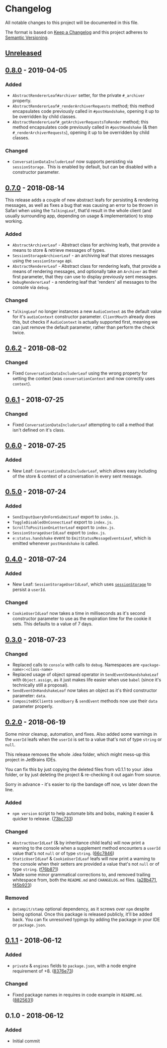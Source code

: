 # Changelog
All notable changes to this project will be documented in this file.

The format is based on [Keep a Changelog](http://keepachangelog.com/en/1.0.0/)
and this project adheres to [Semantic Versioning](http://semver.org/spec/v2.0.0.html).

## [Unreleased]

## [0.8.0] - 2019-04-05

### Added
 - `AbstractRendererLeaf#archiver` setter, for the private `#_archiver` property.
 - `AbstractRendererLeaf#_renderArchiverRequests` method; this method encapsulates code previously called in `#postHandshake`,
 opening it up to be overridden by child classes.
 - `AbstractRendererLeaf#_getArchiverRequestsToRender` method; this method encapsulates code previously called in `#postHandshake` (& then `#_renderArchiverRequests`),
  opening it up to be overridden by child classes.

### Changed
 - `ConversationDataIncluderLeaf` now supports persisting via `sessionStorage.`
 This is enabled by default, but can be disabled with a constructor parameter.

## [0.7.0] - 2018-08-14

This release adds a couple of new abstract leafs for persisting & rendering messages,
as well as fixes a bug that was causing an error to be thrown in Safari when using the `TalkingLeaf`, 
that'd result in the whole client (and usually surrounding app, depending on usage & implementation) to stop working.

### Added
 - `AbstractArchiverLeaf` - Abstract class for archiving leafs, that provide a means to store & retrieve messages of types.
 - `SessionStorageArchiverLeaf` - an archiving leaf that stores messages using the `sessionStorage` api.
 - `AbstractRendererLeaf` - Abstract class for rendering leafs, that provide a means of rendering messages, and optionally take an `Archiver` as their
    first parameter, that they can use to display previously sent messages.
 - `DebugRendererLeaf` - a rendering leaf that 'renders' all messages to the console via `debug`.

### Changed
 - `TalkingLeaf` no longer instances a new `AudioContext` as the default value for it's `audioContext` constructor parameter.
    `ClientMouth` already does this, but checks if `AudioContext` is actually supported first, meaning we can just remove the
    default parameter, rather than perform the check twice.

## [0.6.2] - 2018-08-02

### Changed
 - Fixed `ConversationDataIncluderLeaf` using the wrong property for setting the context (was `conversationContext` and now correctly uses `context`). 
 
## [0.6.1] - 2018-07-25

### Changed
 - Fixed `ConversationDataIncluderLeaf` attempting to call a method that isn't defined on it's class.

## [0.6.0] - 2018-07-25

### Added
 - New Leaf: `ConversationDataIncluderLeaf`, which allows easy including of the store & context of a conversation in every sent message.

## [0.5.0] - 2018-07-24

### Added
 - `SendInputQueryOnFormSubmitLeaf` export to `index.js`.
 - `ToggleDisabledOnConnectLeaf` export to `index.js`.
 - `ScrollToPositionOnLetterLeaf` export to `index.js`.
 - `SessionStorageUserIdLeaf` export to `index.js`.
 - `e:status.handshake` event to `EmitStatusMessageEventsLeaf`, which is emitted whenever `postHandshake` is called.

## [0.4.0] - 2018-07-24

### Added
 - New Leaf: `SessionStorageUserIdLeaf`, which uses [`sessionStorage`](https://developer.mozilla.org/en-US/docs/Web/API/Window/sessionStorage)
   to persist a `userId`.

### Changed
 - `CookieUserIdLeaf` now takes a time in milliseconds as it's second constructor parameter to use as
    the expiration time for the cookie it sets. This defaults to a value of 7 days.

## [0.3.0] - 2018-07-23

### Changed
 - Replaced calls to `console` with calls to `debug`. Namespaces are `<package-name>:<class-name>`
 - Replaced usage of object spread operator in `SendEventOnHandshakeLeaf` with `Object.assign`,
   as it just makes life easier when use `babel` (since it's technically still a proposal).
 - `SendEventOnHandshakeLeaf` now takes an object as it's third constructor parameter: `data`.
 - `CompositeBSClient`s `sendQuery` & `sendEvent` methods now use their `data` parameter properly.

## [0.2.0] - 2018-06-19

Some minor cleanup, automation, and fixes. Also added some warnings in the `userId` leafs
when the `userId` is set to a value that's not of type `string` or `null`.

This release removes the whole .idea folder,
which might mess-up this project in JetBrains IDEs.

You can fix this by just copying the deleted files from v0.1.1 to your .idea folder,
or by just deleting the project & re-checking it out again from source.

Sorry in advance - it's easier to rip the bandage off now, vs later down the line.

### Added
 - `npm version` script to help automate bits and bobs, making it easier & quicker to release. ([73bc733])

### Changed
 - `AbstractUserIdLeaf` (& by inheritance child leafs) will now print a warning to the console
    when a supplement method encounters a `userId` value that's not `null` or of type `string`. ([66c7846])
 - `StaticUserIdLeaf` & `CookieUserIdLeaf` leafs will now print a warning to the console
    when their setters are provided a value that's not `null` or of type `string`. ([f76b871])
 - Made some minor grammatical corrections to, and removed trailing whitespace from,
    both the `README.md` and `CHANGELOG.md` files. ([a28b471], [f45b923])

### Removed
 - `@stampit/stamp` optional dependency, as it screws over `npm` despite being optional.
    Once this package is released publicly, it'll be added back.
    You can fix unresolved typings by adding the package in your IDE or `package.json`.

## [0.1.1] - 2018-06-12

### Added
 - `private` & `engines` fields to `package.json`, with a node engine requirement of +8. ([8376e73])

### Changed
 - Fixed package names in requires in code example in `README.md`. ([8825631])

## 0.1.0 - 2018-06-12

### Added
 - Initial commit

[Unreleased]: https://github.com/zwerm/composite-bs-client/compare/v0.8.0...HEAD

[0.8.0]: https://github.com/zwerm/composite-bs-client/compare/v0.7.0...v0.8.0
[0.7.0]: https://github.com/zwerm/composite-bs-client/compare/v0.6.3...v0.7.0
[0.6.3]: https://github.com/zwerm/composite-bs-client/compare/v0.6.2...v0.6.3
[0.6.2]: https://github.com/zwerm/composite-bs-client/compare/v0.6.1...v0.6.2
[0.6.1]: https://github.com/zwerm/composite-bs-client/compare/v0.6.0...v0.6.1
[0.6.0]: https://github.com/zwerm/composite-bs-client/compare/v0.5.0...v0.6.0
[0.5.0]: https://github.com/zwerm/composite-bs-client/compare/v0.4.0...v0.5.0
[0.4.0]: https://github.com/zwerm/composite-bs-client/compare/v0.3.0...v0.4.0
[0.3.0]: https://github.com/zwerm/composite-bs-client/compare/v0.2.0...v0.3.0
[0.2.0]: https://github.com/zwerm/composite-bs-client/compare/v0.1.1...v0.2.0
[0.1.1]: https://github.com/zwerm/composite-bs-client/compare/v0.1.0...v0.1.1

[73bc733]: https://github.com/Zwerm/composite-bs-client/commit/73bc733
[66c7846]: https://github.com/Zwerm/composite-bs-client/commit/66c7846
[f76b871]: https://github.com/Zwerm/composite-bs-client/commit/f76b871
[f45b923]: https://github.com/Zwerm/composite-bs-client/commit/f45b923
[a28b471]: https://github.com/Zwerm/composite-bs-client/commit/a28b471
[8376e73]: https://github.com/Zwerm/composite-bs-client/commit/8376e73
[8825631]: https://github.com/Zwerm/composite-bs-client/commit/8825631
